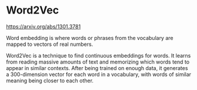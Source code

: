 # Word2Vec

https://arxiv.org/abs/1301.3781

Word embedding is where words or phrases from the vocabulary are mapped to vectors of real numbers.

Word2Vec is a technique to find continuous embeddings for words. It learns from reading massive amounts of text and memorizing which words tend to appear in similar contexts. After being trained on enough data, it generates a 300-dimension vector for each word in a vocabulary, with words of similar meaning being closer to each other.

